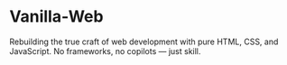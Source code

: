 # Vanilla-Web
 Rebuilding the true craft of web development with pure HTML, CSS, and JavaScript. No frameworks, no copilots — just skill.
